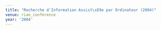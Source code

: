 ```yaml
---
title: "Recherche d'Information Assist\xE9e par Ordinateur (2004)"
venue: riao_conference
year: '2004'
---
```

